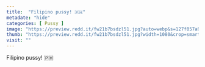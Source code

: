 ```yaml
---
title:  "Filipino pussy! 🇵🇭"
metadate: "hide"
categories: [ Pussy ]
image: "https://preview.redd.it/fw21b7bsdzl51.jpg?auto=webp&s=127f057a978be235feae8939d81f5c31e5828e05"
thumb: "https://preview.redd.it/fw21b7bsdzl51.jpg?width=1080&crop=smart&auto=webp&s=a0ee21f177af2761ac2725ec126b670491e77346"
visit: ""
---
```

Filipino pussy! 🇵🇭
